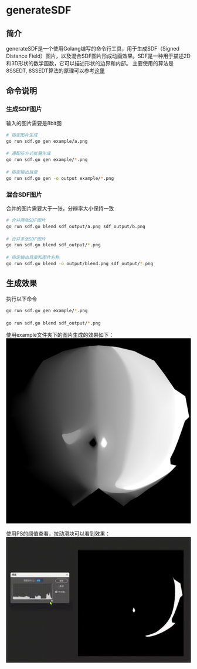 # generateSDF
## 简介
generateSDF是一个使用Golang编写的命令行工具，用于生成SDF（Signed Distance Field）图片，以及混合SDF图片形成动画效果。SDF是一种用于描述2D和3D形状的数学函数，它可以描述形状的边界和内部。
主要使用的算法是8SSEDT, 8SSEDT算法的原理可以参考[这里](http://www.codersnotes.com/notes/signed-distance-fields/)

## 命令说明
### 生成SDF图片
输入的图片需要是8bit图

```bash
# 指定图片生成
go run sdf.go gen example/a.png

# 通配符方式批量生成
go run sdf.go gen example/*.png

# 指定输出目录
go run sdf.go gen -o output example/*.png
```

### 混合SDF图片
合并的图片需要大于一张，分辨率大小保持一致

```bash
# 合并两张SDF图片
go run sdf.go blend sdf_output/a.png sdf_output/b.png

# 合并多张SDF图片
go run sdf.go blend sdf_output/*.png

# 指定输出目录和图片名称
go run sdf.go blend -o output/blend.png sdf_output/*.png
```

## 生成效果
执行以下命令
```bash
go run sdf.go gen example/*.png

go run sdf.go blend sdf_output/*.png
```
使用example文件夹下的图片生成的效果如下：
![](./blended.png)

使用PS的阈值查看，拉动滑块可以看到效果：
![](./blended.gif)
